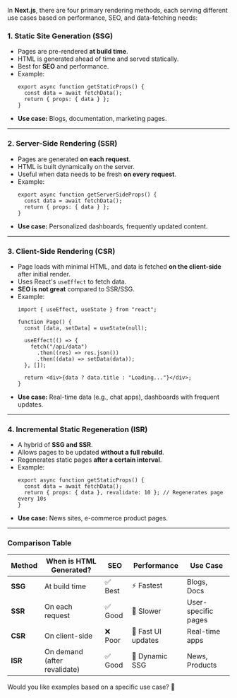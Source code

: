 In **Next.js**, there are four primary rendering methods, each serving different use cases based on performance, SEO, and data-fetching needs:

### 1. **Static Site Generation (SSG)**
   - Pages are pre-rendered **at build time**.
   - HTML is generated ahead of time and served statically.
   - Best for **SEO** and performance.
   - Example:
     ```tsx
     export async function getStaticProps() {
       const data = await fetchData();
       return { props: { data } };
     }
     ```
   - **Use case:** Blogs, documentation, marketing pages.

---

### 2. **Server-Side Rendering (SSR)**
   - Pages are generated **on each request**.
   - HTML is built dynamically on the server.
   - Useful when data needs to be fresh **on every request**.
   - Example:
     ```tsx
     export async function getServerSideProps() {
       const data = await fetchData();
       return { props: { data } };
     }
     ```
   - **Use case:** Personalized dashboards, frequently updated content.

---

### 3. **Client-Side Rendering (CSR)**
   - Page loads with minimal HTML, and data is fetched **on the client-side** after initial render.
   - Uses React's `useEffect` to fetch data.
   - **SEO is not great** compared to SSR/SSG.
   - Example:
     ```tsx
     import { useEffect, useState } from "react";

     function Page() {
       const [data, setData] = useState(null);

       useEffect(() => {
         fetch("/api/data")
           .then((res) => res.json())
           .then((data) => setData(data));
       }, []);

       return <div>{data ? data.title : "Loading..."}</div>;
     }
     ```
   - **Use case:** Real-time data (e.g., chat apps), dashboards with frequent updates.

---

### 4. **Incremental Static Regeneration (ISR)**
   - A hybrid of **SSG and SSR**.
   - Allows pages to be updated **without a full rebuild**.
   - Regenerates static pages **after a certain interval**.
   - Example:
     ```tsx
     export async function getStaticProps() {
       const data = await fetchData();
       return { props: { data }, revalidate: 10 }; // Regenerates page every 10s
     }
     ```
   - **Use case:** News sites, e-commerce product pages.

---

### **Comparison Table**
| Method | When is HTML Generated? | SEO | Performance | Use Case |
|--------|------------------------|----|-------------|----------|
| **SSG** | At build time | ✅ Best | ⚡ Fastest | Blogs, Docs |
| **SSR** | On each request | ✅ Good | 🐢 Slower | User-specific pages |
| **CSR** | On client-side | ❌ Poor | 🚀 Fast UI updates | Real-time apps |
| **ISR** | On demand (after revalidate) | ✅ Good | 🔄 Dynamic SSG | News, Products |

Would you like examples based on a specific use case? 🚀
